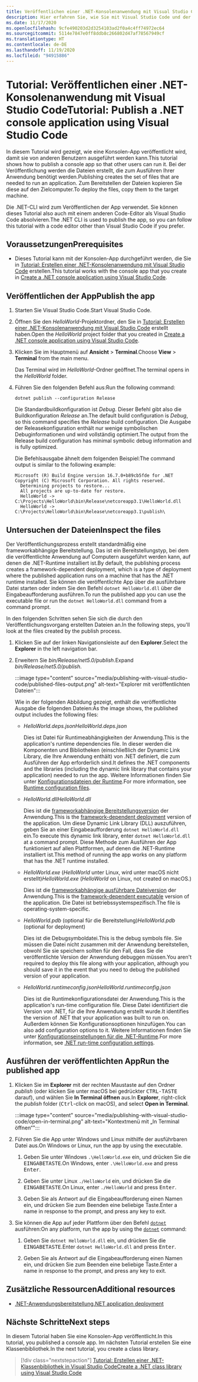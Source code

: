 ```yaml
---
title: Veröffentlichen einer .NET-Konsolenanwendung mit Visual Studio Code
description: Hier erfahren Sie, wie Sie mit Visual Studio Code und der .NET-CLI die Dateien erstellen, die zum Ausführen einer .NET-Anwendung benötigt werden.
ms.date: 11/17/2020
ms.openlocfilehash: 9cfe490203d2d3254103ad2f0a4c4ff74972ec64
ms.sourcegitcommit: 5114e7847e0ff8ddb8c266802d47af78567949cf
ms.translationtype: HT
ms.contentlocale: de-DE
ms.lasthandoff: 11/19/2020
ms.locfileid: "94915886"
---
```

# <a name="tutorial-publish-a-net-console-application-using-visual-studio-code"></a><span data-ttu-id="2fe89-103">Tutorial: Veröffentlichen einer .NET-Konsolenanwendung mit Visual Studio Code</span><span class="sxs-lookup"><span data-stu-id="2fe89-103">Tutorial: Publish a .NET console application using Visual Studio Code</span></span>

<span data-ttu-id="2fe89-104">In diesem Tutorial wird gezeigt, wie eine Konsolen-App veröffentlicht wird, damit sie von anderen Benutzern ausgeführt werden kann.</span><span class="sxs-lookup"><span data-stu-id="2fe89-104">This tutorial shows how to publish a console app so that other users can run it.</span></span> <span data-ttu-id="2fe89-105">Bei der Veröffentlichung werden die Dateien erstellt, die zum Ausführen Ihrer Anwendung benötigt werden.</span><span class="sxs-lookup"><span data-stu-id="2fe89-105">Publishing creates the set of files that are needed to run an application.</span></span> <span data-ttu-id="2fe89-106">Zum Bereitstellen der Dateien kopieren Sie diese auf den Zielcomputer.</span><span class="sxs-lookup"><span data-stu-id="2fe89-106">To deploy the files, copy them to the target machine.</span></span>

<span data-ttu-id="2fe89-107">Die .NET-CLI wird zum Veröffentlichen der App verwendet. Sie können dieses Tutorial also auch mit einem anderen Code-Editor als Visual Studio Code absolvieren.</span><span class="sxs-lookup"><span data-stu-id="2fe89-107">The .NET CLI is used to publish the app, so you can follow this tutorial with a code editor other than Visual Studio Code if you prefer.</span></span>

## <a name="prerequisites"></a><span data-ttu-id="2fe89-108">Voraussetzungen</span><span class="sxs-lookup"><span data-stu-id="2fe89-108">Prerequisites</span></span>

- <span data-ttu-id="2fe89-109">Dieses Tutorial kann mit der Konsolen-App durchgeführt werden, die Sie in [Tutorial: Erstellen einer .NET-Konsolenanwendung mit Visual Studio Code](with-visual-studio-code.md) erstellen.</span><span class="sxs-lookup"><span data-stu-id="2fe89-109">This tutorial works with the console app that you create in [Create a .NET console application using Visual Studio Code](with-visual-studio-code.md).</span></span>

## <a name="publish-the-app"></a><span data-ttu-id="2fe89-110">Veröffentlichen der App</span><span class="sxs-lookup"><span data-stu-id="2fe89-110">Publish the app</span></span>

1. <span data-ttu-id="2fe89-111">Starten Sie Visual Studio Code.</span><span class="sxs-lookup"><span data-stu-id="2fe89-111">Start Visual Studio Code.</span></span>

1. <span data-ttu-id="2fe89-112">Öffnen Sie den *HelloWorld*-Projektordner, den Sie in [Tutorial: Erstellen einer .NET-Konsolenanwendung mit Visual Studio Code](with-visual-studio-code.md) erstellt haben.</span><span class="sxs-lookup"><span data-stu-id="2fe89-112">Open the *HelloWorld* project folder that you created in [Create a .NET console application using Visual Studio Code](with-visual-studio-code.md).</span></span>

1. <span data-ttu-id="2fe89-113">Klicken Sie im Hauptmenü auf **Ansicht** > **Terminal**.</span><span class="sxs-lookup"><span data-stu-id="2fe89-113">Choose **View** > **Terminal** from the main menu.</span></span>

   <span data-ttu-id="2fe89-114">Das Terminal wird im *HelloWorld*-Ordner geöffnet.</span><span class="sxs-lookup"><span data-stu-id="2fe89-114">The terminal opens in the *HelloWorld* folder.</span></span>

1. <span data-ttu-id="2fe89-115">Führen Sie den folgenden Befehl aus:</span><span class="sxs-lookup"><span data-stu-id="2fe89-115">Run the following command:</span></span>

   ```dotnetcli
   dotnet publish --configuration Release
   ```

   <span data-ttu-id="2fe89-116">Die Standardbuildkonfiguration ist *Debug*. Dieser Befehl gibt also die Buildkonfiguration *Release* an.</span><span class="sxs-lookup"><span data-stu-id="2fe89-116">The default build configuration is *Debug*, so this command specifies the *Release* build configuration.</span></span> <span data-ttu-id="2fe89-117">Die Ausgabe der Releasekonfiguration enthält nur wenige symbolischen Debuginformationen und wird vollständig optimiert.</span><span class="sxs-lookup"><span data-stu-id="2fe89-117">The output from the Release build configuration has minimal symbolic debug information and is fully optimized.</span></span>

   <span data-ttu-id="2fe89-118">Die Befehlsausgabe ähnelt dem folgenden Beispiel:</span><span class="sxs-lookup"><span data-stu-id="2fe89-118">The command output is similar to the following example:</span></span>

   ```output
   Microsoft (R) Build Engine version 16.7.0+b89cb5fde for .NET
   Copyright (C) Microsoft Corporation. All rights reserved.
     Determining projects to restore...
     All projects are up-to-date for restore.
     HelloWorld -> C:\Projects\HelloWorld\bin\Release\netcoreapp3.1\HelloWorld.dll
     HelloWorld -> C:\Projects\HelloWorld\bin\Release\netcoreapp3.1\publish\
   ```

## <a name="inspect-the-files"></a><span data-ttu-id="2fe89-119">Untersuchen der Dateien</span><span class="sxs-lookup"><span data-stu-id="2fe89-119">Inspect the files</span></span>

<span data-ttu-id="2fe89-120">Der Veröffentlichungsprozess erstellt standardmäßig eine frameworkabhängige Bereitstellung. Das ist ein Bereitstellungstyp, bei dem die veröffentlichte Anwendung auf Computern ausgeführt werden kann, auf denen die .NET-Runtime installiert ist.</span><span class="sxs-lookup"><span data-stu-id="2fe89-120">By default, the publishing process creates a framework-dependent deployment, which is a type of deployment where the published application runs on a machine that has the .NET runtime installed.</span></span> <span data-ttu-id="2fe89-121">Sie können die veröffentlichte App über die ausführbare Datei starten oder indem Sie den Befehl `dotnet HelloWorld.dll` über die Eingabeaufforderung ausführen.</span><span class="sxs-lookup"><span data-stu-id="2fe89-121">To run the published app you can use the executable file or run the `dotnet HelloWorld.dll` command from a command prompt.</span></span>

<span data-ttu-id="2fe89-122">In den folgenden Schritten sehen Sie sich die durch den Veröffentlichungsvorgang erstellten Dateien an.</span><span class="sxs-lookup"><span data-stu-id="2fe89-122">In the following steps, you'll look at the files created by the publish process.</span></span>

1. <span data-ttu-id="2fe89-123">Klicken Sie auf der linken Navigationsleiste auf den **Explorer**.</span><span class="sxs-lookup"><span data-stu-id="2fe89-123">Select the **Explorer** in the left navigation bar.</span></span>

1. <span data-ttu-id="2fe89-124">Erweitern Sie *bin/Release/net5.0/publish*.</span><span class="sxs-lookup"><span data-stu-id="2fe89-124">Expand *bin/Release/net5.0/publish*.</span></span>

   :::image type="content" source="media/publishing-with-visual-studio-code/published-files-output.png" alt-text="Explorer mit veröffentlichten Dateien":::

   <span data-ttu-id="2fe89-126">Wie in der folgenden Abbildung gezeigt, enthält die veröffentlichte Ausgabe die folgenden Dateien:</span><span class="sxs-lookup"><span data-stu-id="2fe89-126">As the image shows, the published output includes the following files:</span></span>

   * <span data-ttu-id="2fe89-127">*HelloWorld.deps.json*</span><span class="sxs-lookup"><span data-stu-id="2fe89-127">*HelloWorld.deps.json*</span></span>

      <span data-ttu-id="2fe89-128">Dies ist Datei für Runtimeabhängigkeiten der Anwendung.</span><span class="sxs-lookup"><span data-stu-id="2fe89-128">This is the application's runtime dependencies file.</span></span> <span data-ttu-id="2fe89-129">In dieser werden die Komponenten und Bibliotheken (einschließlich der Dynamic Link Library, die Ihre Anwendung enthält) von .NET definiert, die zum Ausführen der App erforderlich sind.</span><span class="sxs-lookup"><span data-stu-id="2fe89-129">It defines the .NET components and the libraries (including the dynamic link library that contains your application) needed to run the app.</span></span> <span data-ttu-id="2fe89-130">Weitere Informationen finden Sie unter [Konfigurationsdateien der Runtime](https://github.com/dotnet/cli/blob/85ca206d84633d658d7363894c4ea9d59e515c1a/Documentation/specs/runtime-configuration-file.md).</span><span class="sxs-lookup"><span data-stu-id="2fe89-130">For more information, see [Runtime configuration files](https://github.com/dotnet/cli/blob/85ca206d84633d658d7363894c4ea9d59e515c1a/Documentation/specs/runtime-configuration-file.md).</span></span>

   * <span data-ttu-id="2fe89-131">*HelloWorld.dll*</span><span class="sxs-lookup"><span data-stu-id="2fe89-131">*HelloWorld.dll*</span></span>

      <span data-ttu-id="2fe89-132">Dies ist die [frameworkabhängige Bereitstellungsversion](../deploying/deploy-with-cli.md#framework-dependent-deployment) der Anwendung.</span><span class="sxs-lookup"><span data-stu-id="2fe89-132">This is the [framework-dependent deployment](../deploying/deploy-with-cli.md#framework-dependent-deployment) version of the application.</span></span> <span data-ttu-id="2fe89-133">Um diese Dynamic Link Library (DLL) auszuführen, geben Sie an einer Eingabeaufforderung `dotnet HelloWorld.dll` ein.</span><span class="sxs-lookup"><span data-stu-id="2fe89-133">To execute this dynamic link library, enter `dotnet HelloWorld.dll` at a command prompt.</span></span> <span data-ttu-id="2fe89-134">Diese Methode zum Ausführen der App funktioniert auf allen Plattformen, auf denen die .NET-Runtime installiert ist.</span><span class="sxs-lookup"><span data-stu-id="2fe89-134">This method of running the app works on any platform that has the .NET runtime installed.</span></span>

   * <span data-ttu-id="2fe89-135">*HelloWorld.exe* (*HelloWorld* unter Linux, wird unter macOS nicht erstellt)</span><span class="sxs-lookup"><span data-stu-id="2fe89-135">*HelloWorld.exe* (*HelloWorld* on Linux, not created on macOS.)</span></span>

      <span data-ttu-id="2fe89-136">Dies ist die [frameworkabhängige ausführbare Dateiversion](../deploying/deploy-with-cli.md#framework-dependent-executable) der Anwendung.</span><span class="sxs-lookup"><span data-stu-id="2fe89-136">This is the [framework-dependent executable](../deploying/deploy-with-cli.md#framework-dependent-executable) version of the application.</span></span> <span data-ttu-id="2fe89-137">Die Datei ist betriebssystemspezifisch.</span><span class="sxs-lookup"><span data-stu-id="2fe89-137">The file is operating-system-specific.</span></span>

   * <span data-ttu-id="2fe89-138">*HelloWorld.pdb* (optional für die Bereitstellung)</span><span class="sxs-lookup"><span data-stu-id="2fe89-138">*HelloWorld.pdb* (optional for deployment)</span></span>

      <span data-ttu-id="2fe89-139">Dies ist die Debugsymboldatei.</span><span class="sxs-lookup"><span data-stu-id="2fe89-139">This is the debug symbols file.</span></span> <span data-ttu-id="2fe89-140">Sie müssen die Datei nicht zusammen mit der Anwendung bereitstellen, obwohl Sie sie speichern sollten für den Fall, dass Sie die veröffentlichte Version der Anwendung debuggen müssen.</span><span class="sxs-lookup"><span data-stu-id="2fe89-140">You aren't required to deploy this file along with your application, although you should save it in the event that you need to debug the published version of your application.</span></span>

   * <span data-ttu-id="2fe89-141">*HelloWorld.runtimeconfig.json*</span><span class="sxs-lookup"><span data-stu-id="2fe89-141">*HelloWorld.runtimeconfig.json*</span></span>

      <span data-ttu-id="2fe89-142">Dies ist die Runtimekonfigurationsdatei der Anwendung.</span><span class="sxs-lookup"><span data-stu-id="2fe89-142">This is the application's run-time configuration file.</span></span> <span data-ttu-id="2fe89-143">Diese Datei identifiziert die Version von .NET, für die Ihre Anwendung erstellt wurde.</span><span class="sxs-lookup"><span data-stu-id="2fe89-143">It identifies the version of .NET that your application was built to run on.</span></span> <span data-ttu-id="2fe89-144">Außerdem können Sie Konfigurationsoptionen hinzufügen.</span><span class="sxs-lookup"><span data-stu-id="2fe89-144">You can also add configuration options to it.</span></span> <span data-ttu-id="2fe89-145">Weitere Informationen finden Sie unter [Konfigurationseinstellungen für die .NET-Runtime](../run-time-config/index.md#runtimeconfigjson).</span><span class="sxs-lookup"><span data-stu-id="2fe89-145">For more information, see [.NET run-time configuration settings](../run-time-config/index.md#runtimeconfigjson).</span></span>

## <a name="run-the-published-app"></a><span data-ttu-id="2fe89-146">Ausführen der veröffentlichten App</span><span class="sxs-lookup"><span data-stu-id="2fe89-146">Run the published app</span></span>

1. <span data-ttu-id="2fe89-147">Klicken Sie im **Explorer** mit der rechten Maustaste auf den Ordner *publish* (oder klicken Sie unter macOS bei gedrückter <kbd>CTRL-TASTE</kbd> darauf), und wählen Sie **In Terminal öffnen** aus.</span><span class="sxs-lookup"><span data-stu-id="2fe89-147">In **Explorer**, right-click the *publish* folder (<kbd>Ctrl</kbd>-click on macOS), and select **Open in Terminal**.</span></span>

   :::image type="content" source="media/publishing-with-visual-studio-code/open-in-terminal.png" alt-text="Kontextmenü mit „In Terminal öffnen“":::

1. <span data-ttu-id="2fe89-149">Führen Sie die App unter Windows und Linux mithilfe der ausführbaren Datei aus.</span><span class="sxs-lookup"><span data-stu-id="2fe89-149">On Windows or Linux, run the app by using the executable.</span></span>

   1. <span data-ttu-id="2fe89-150">Geben Sie unter Windows `.\HelloWorld.exe` ein, und drücken Sie die <kbd>EINGABETASTE</kbd>.</span><span class="sxs-lookup"><span data-stu-id="2fe89-150">On Windows, enter `.\HelloWorld.exe` and press <kbd>Enter</kbd>.</span></span>

   1. <span data-ttu-id="2fe89-151">Geben Sie unter Linux `./HelloWorld` ein, und drücken Sie die <kbd>EINGABETASTE</kbd>.</span><span class="sxs-lookup"><span data-stu-id="2fe89-151">On Linux, enter `./HelloWorld` and press <kbd>Enter</kbd>.</span></span>

   1. <span data-ttu-id="2fe89-152">Geben Sie als Antwort auf die Eingabeaufforderung einen Namen ein, und drücken Sie zum Beenden eine beliebige Taste.</span><span class="sxs-lookup"><span data-stu-id="2fe89-152">Enter a name in response to the prompt, and press any key to exit.</span></span>

1. <span data-ttu-id="2fe89-153">Sie können die App auf jeder Plattform über den Befehl [`dotnet`](../tools/dotnet.md) ausführen:</span><span class="sxs-lookup"><span data-stu-id="2fe89-153">On any platform, run the app by using the  [`dotnet`](../tools/dotnet.md) command:</span></span>

   1. <span data-ttu-id="2fe89-154">Geben Sie `dotnet HelloWorld.dll` ein, und drücken Sie die <kbd>EINGABETASTE</kbd>.</span><span class="sxs-lookup"><span data-stu-id="2fe89-154">Enter `dotnet HelloWorld.dll` and press <kbd>Enter</kbd>.</span></span>

   1. <span data-ttu-id="2fe89-155">Geben Sie als Antwort auf die Eingabeaufforderung einen Namen ein, und drücken Sie zum Beenden eine beliebige Taste.</span><span class="sxs-lookup"><span data-stu-id="2fe89-155">Enter a name in response to the prompt, and press any key to exit.</span></span>

## <a name="additional-resources"></a><span data-ttu-id="2fe89-156">Zusätzliche Ressourcen</span><span class="sxs-lookup"><span data-stu-id="2fe89-156">Additional resources</span></span>

- [<span data-ttu-id="2fe89-157">.NET-Anwendungsbereitstellung</span><span class="sxs-lookup"><span data-stu-id="2fe89-157">.NET application deployment</span></span>](../deploying/index.md)

## <a name="next-steps"></a><span data-ttu-id="2fe89-158">Nächste Schritte</span><span class="sxs-lookup"><span data-stu-id="2fe89-158">Next steps</span></span>

<span data-ttu-id="2fe89-159">In diesem Tutorial haben Sie eine Konsolen-App veröffentlicht.</span><span class="sxs-lookup"><span data-stu-id="2fe89-159">In this tutorial, you published a console app.</span></span> <span data-ttu-id="2fe89-160">Im nächsten Tutorial erstellen Sie eine Klassenbibliothek.</span><span class="sxs-lookup"><span data-stu-id="2fe89-160">In the next tutorial, you create a class library.</span></span>

> [!div class="nextstepaction"]
> [<span data-ttu-id="2fe89-161">Tutorial: Erstellen einer .NET-Klassenbibliothek in Visual Studio Code</span><span class="sxs-lookup"><span data-stu-id="2fe89-161">Create a .NET class library using Visual Studio Code</span></span>](library-with-visual-studio-code.md)
